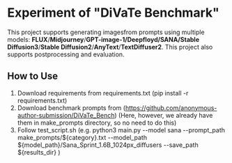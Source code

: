 
# Experiment of "DiVaTe Benchmark"

This project supports generating imagesfrom prompts using multiple models: **FLUX**/**Midjourney**/**GPT-image-1/Deepfloyd/SANA/Stable Diffusion3**/**Stable Diffusion2**/**AnyText**/**TextDiffuser2**.
This project also supports postprocessing and evaluation. 




## How to Use

1. Download requirements from requirements.txt  (pip install -r requirements.txt)
2. Download benchmark prompts from (https://github.com/anonymous-author-submission/DiVaTe_Bench) (Here, however, we already have them in make_prompts directory, so no need to do this)
3. Follow test_script.sh (e.g. python3 main.py --model sana --prompt_path make_prompts/${category}.txt --model_path ${model_path}/Sana_Sprint_1.6B_1024px_diffusers --save_path ${results_dir}
)
